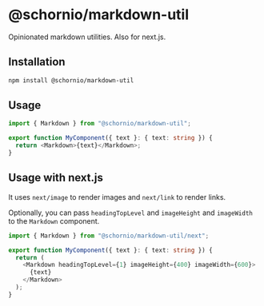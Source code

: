 # @schornio/markdown-util

Opinionated markdown utilities. Also for next.js.

## Installation

```bash
npm install @schornio/markdown-util
```

## Usage

```ts
import { Markdown } from "@schornio/markdown-util";

export function MyComponent({ text }: { text: string }) {
  return <Markdown>{text}</Markdown>;
}
```

## Usage with next.js

It uses `next/image` to render images and `next/link` to render links.

Optionally, you can pass `headingTopLevel` and `imageHeight` and `imageWidth` to the `Markdown` component.

```ts
import { Markdown } from "@schornio/markdown-util/next";

export function MyComponent({ text }: { text: string }) {
  return (
    <Markdown headingTopLevel={1} imageHeight={400} imageWidth={600}>
      {text}
    </Markdown>
  );
}
```

